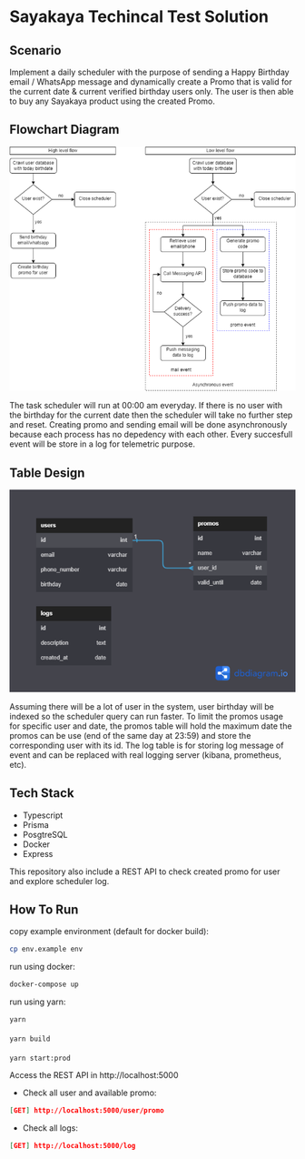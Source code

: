 # Sayakaya Techincal Test Solution

## Scenario

Implement a daily scheduler with the purpose of sending a Happy
Birthday email / WhatsApp message and dynamically create a Promo that is valid for the current
date & current verified birthday users only. The user is then able to buy any Sayakaya product
using the created Promo.

## Flowchart Diagram

![Flowchart Diagram](/assets/flowchart.png "Flowchart Diagram")

The task scheduler will run at 00:00 am everyday. If there is no user with the birthday for the current date then the scheduler will take no further step and reset. Creating promo and sending email will be done asynchronously because each process has no depedency with each other. Every succesfull event will be store in a log for telemetric purpose.

## Table Design

![Database](/assets/database.png "Database")

Assuming there will be a lot of user in the system, user birthday will be indexed so the scheduler query can run faster. To limit the promos usage for specific user and date, the promos table will hold the maximum date the promos can be use (end of the same day at 23:59) and store the corresponding user with its id. The log table is for storing log message of event and can be replaced with real logging server (kibana, prometheus, etc).

## Tech Stack

- Typescript
- Prisma
- PosgtreSQL
- Docker
- Express

This repository also include a REST API to check created promo for user and explore scheduler log.

## How To Run

copy example environment (default for docker build):

```bash
cp env.example env
```

run using docker:

```bash
docker-compose up
```

run using yarn:

```bash
yarn

yarn build

yarn start:prod
```

Access the REST API in http://localhost:5000

- Check all user and available promo:

```json
[GET] http://localhost:5000/user/promo
```

- Check all logs:

```json
[GET] http://localhost:5000/log
```
